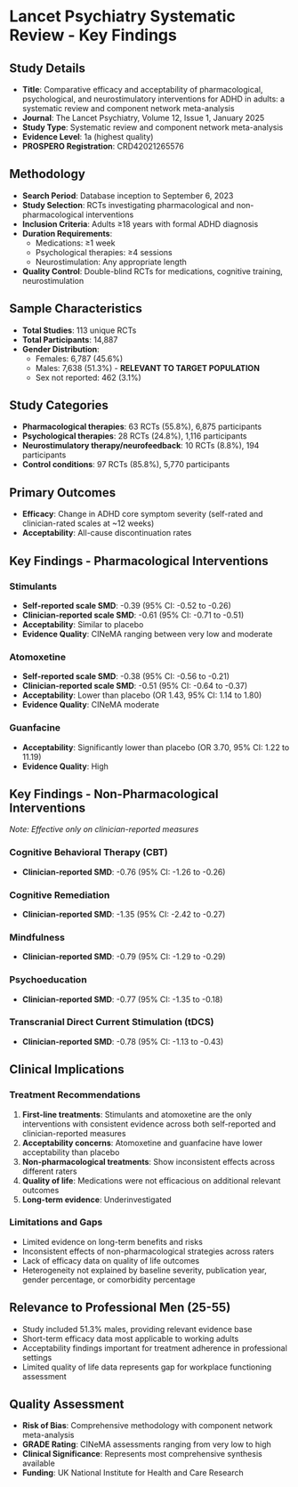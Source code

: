 # Lancet Psychiatry Systematic Review - Key Findings

## Study Details
- **Title**: Comparative efficacy and acceptability of pharmacological, psychological, and neurostimulatory interventions for ADHD in adults: a systematic review and component network meta-analysis
- **Journal**: The Lancet Psychiatry, Volume 12, Issue 1, January 2025
- **Study Type**: Systematic review and component network meta-analysis
- **Evidence Level**: 1a (highest quality)
- **PROSPERO Registration**: CRD42021265576

## Methodology
- **Search Period**: Database inception to September 6, 2023
- **Study Selection**: RCTs investigating pharmacological and non-pharmacological interventions
- **Inclusion Criteria**: Adults ≥18 years with formal ADHD diagnosis
- **Duration Requirements**: 
  - Medications: ≥1 week
  - Psychological therapies: ≥4 sessions
  - Neurostimulation: Any appropriate length
- **Quality Control**: Double-blind RCTs for medications, cognitive training, neurostimulation

## Sample Characteristics
- **Total Studies**: 113 unique RCTs
- **Total Participants**: 14,887
- **Gender Distribution**: 
  - Females: 6,787 (45.6%)
  - Males: 7,638 (51.3%) - **RELEVANT TO TARGET POPULATION**
  - Sex not reported: 462 (3.1%)

## Study Categories
- **Pharmacological therapies**: 63 RCTs (55.8%), 6,875 participants
- **Psychological therapies**: 28 RCTs (24.8%), 1,116 participants
- **Neurostimulatory therapy/neurofeedback**: 10 RCTs (8.8%), 194 participants
- **Control conditions**: 97 RCTs (85.8%), 5,770 participants

## Primary Outcomes
- **Efficacy**: Change in ADHD core symptom severity (self-rated and clinician-rated scales at ~12 weeks)
- **Acceptability**: All-cause discontinuation rates

## Key Findings - Pharmacological Interventions

### Stimulants
- **Self-reported scale SMD**: -0.39 (95% CI: -0.52 to -0.26)
- **Clinician-reported scale SMD**: -0.61 (95% CI: -0.71 to -0.51)
- **Acceptability**: Similar to placebo
- **Evidence Quality**: CINeMA ranging between very low and moderate

### Atomoxetine
- **Self-reported scale SMD**: -0.38 (95% CI: -0.56 to -0.21)
- **Clinician-reported scale SMD**: -0.51 (95% CI: -0.64 to -0.37)
- **Acceptability**: Lower than placebo (OR 1.43, 95% CI: 1.14 to 1.80)
- **Evidence Quality**: CINeMA moderate

### Guanfacine
- **Acceptability**: Significantly lower than placebo (OR 3.70, 95% CI: 1.22 to 11.19)
- **Evidence Quality**: High

## Key Findings - Non-Pharmacological Interventions
*Note: Effective only on clinician-reported measures*

### Cognitive Behavioral Therapy (CBT)
- **Clinician-reported SMD**: -0.76 (95% CI: -1.26 to -0.26)

### Cognitive Remediation
- **Clinician-reported SMD**: -1.35 (95% CI: -2.42 to -0.27)

### Mindfulness
- **Clinician-reported SMD**: -0.79 (95% CI: -1.29 to -0.29)

### Psychoeducation
- **Clinician-reported SMD**: -0.77 (95% CI: -1.35 to -0.18)

### Transcranial Direct Current Stimulation (tDCS)
- **Clinician-reported SMD**: -0.78 (95% CI: -1.13 to -0.43)

## Clinical Implications

### Treatment Recommendations
1. **First-line treatments**: Stimulants and atomoxetine are the only interventions with consistent evidence across both self-reported and clinician-reported measures
2. **Acceptability concerns**: Atomoxetine and guanfacine have lower acceptability than placebo
3. **Non-pharmacological treatments**: Show inconsistent effects across different raters
4. **Quality of life**: Medications were not efficacious on additional relevant outcomes
5. **Long-term evidence**: Underinvestigated

### Limitations and Gaps
- Limited evidence on long-term benefits and risks
- Inconsistent effects of non-pharmacological strategies across raters
- Lack of efficacy data on quality of life outcomes
- Heterogeneity not explained by baseline severity, publication year, gender percentage, or comorbidity percentage

## Relevance to Professional Men (25-55)
- Study included 51.3% males, providing relevant evidence base
- Short-term efficacy data most applicable to working adults
- Acceptability findings important for treatment adherence in professional settings
- Limited quality of life data represents gap for workplace functioning assessment

## Quality Assessment
- **Risk of Bias**: Comprehensive methodology with component network meta-analysis
- **GRADE Rating**: CINeMA assessments ranging from very low to high
- **Clinical Significance**: Represents most comprehensive synthesis available
- **Funding**: UK National Institute for Health and Care Research

